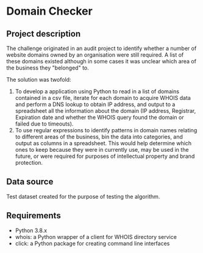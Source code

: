 # Domain Checker

## Project description

The challenge originated in an audit project to identify whether a number of website domains owned by an organisation were still required. A list of these domains existed although in some cases it was unclear which area of the business they "belonged" to. 

The solution was twofold:

1. To develop a application using Python to read in a list of domains contained in a csv file, iterate for each domain to acquire WHOIS data and perform a DNS lookup to obtain IP address, and output to a spreadsheet all the information about the domain (IP address, Registrar, Expiration date and whether the WHOIS query found the domain or failed due to timeouts).
2. To use regular expressions to identify patterns in domain names relating to different areas of the business, bin the data into categories, and output as columns in a spreadsheet. This would help determine which ones to keep because they were in currently use, may be used in the future, or were required for purposes of intellectual property and brand protection.

## Data source

Test dataset created for the purpose of testing the algorithm. 

## Requirements

* Python 3.8.x
* whois: a Python wrapper of a client for WHOIS directory service
* click: a Python package for creating command line interfaces